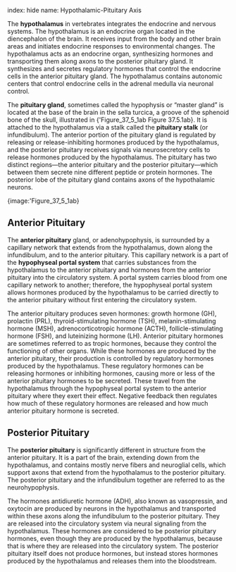 index: hide
name: Hypothalamic-Pituitary Axis

The  **hypothalamus** in vertebrates integrates the endocrine and nervous systems. The hypothalamus is an endocrine organ located in the diencephalon of the brain. It receives input from the body and other brain areas and initiates endocrine responses to environmental changes. The hypothalamus acts as an endocrine organ, synthesizing hormones and transporting them along axons to the posterior pituitary gland. It synthesizes and secretes regulatory hormones that control the endocrine cells in the anterior pituitary gland. The hypothalamus contains autonomic centers that control endocrine cells in the adrenal medulla via neuronal control.

The  **pituitary gland**, sometimes called the hypophysis or “master gland” is located at the base of the brain in the sella turcica, a groove of the sphenoid bone of the skull, illustrated in {'Figure_37_5_1ab Figure 37.5.1ab}. It is attached to the hypothalamus via a stalk called the  **pituitary stalk** (or infundibulum). The anterior portion of the pituitary gland is regulated by releasing or release-inhibiting hormones produced by the hypothalamus, and the posterior pituitary receives signals via neurosecretory cells to release hormones produced by the hypothalamus. The pituitary has two distinct regions—the anterior pituitary and the posterior pituitary—which between them secrete nine different peptide or protein hormones. The posterior lobe of the pituitary gland contains axons of the hypothalamic neurons.


{image:'Figure_37_5_1ab}
        

## Anterior Pituitary

The  **anterior pituitary** gland, or adenohypophysis, is surrounded by a capillary network that extends from the hypothalamus, down along the infundibulum, and to the anterior pituitary. This capillary network is a part of the  **hypophyseal portal system** that carries substances from the hypothalamus to the anterior pituitary and hormones from the anterior pituitary into the circulatory system. A portal system carries blood from one capillary network to another; therefore, the hypophyseal portal system allows hormones produced by the hypothalamus to be carried directly to the anterior pituitary without first entering the circulatory system.

The anterior pituitary produces seven hormones: growth hormone (GH), prolactin (PRL), thyroid-stimulating hormone (TSH), melanin-stimulating hormone (MSH), adrenocorticotropic hormone (ACTH), follicle-stimulating hormone (FSH), and luteinizing hormone (LH). Anterior pituitary hormones are sometimes referred to as tropic hormones, because they control the functioning of other organs. While these hormones are produced by the anterior pituitary, their production is controlled by regulatory hormones produced by the hypothalamus. These regulatory hormones can be releasing hormones or inhibiting hormones, causing more or less of the anterior pituitary hormones to be secreted. These travel from the hypothalamus through the hypophyseal portal system to the anterior pituitary where they exert their effect. Negative feedback then regulates how much of these regulatory hormones are released and how much anterior pituitary hormone is secreted.

## Posterior Pituitary

The  **posterior pituitary** is significantly different in structure from the anterior pituitary. It is a part of the brain, extending down from the hypothalamus, and contains mostly nerve fibers and neuroglial cells, which support axons that extend from the hypothalamus to the posterior pituitary. The posterior pituitary and the infundibulum together are referred to as the neurohypophysis.

The hormones antidiuretic hormone (ADH), also known as vasopressin, and oxytocin are produced by neurons in the hypothalamus and transported within these axons along the infundibulum to the posterior pituitary. They are released into the circulatory system via neural signaling from the hypothalamus. These hormones are considered to be posterior pituitary hormones, even though they are produced by the hypothalamus, because that is where they are released into the circulatory system. The posterior pituitary itself does not produce hormones, but instead stores hormones produced by the hypothalamus and releases them into the bloodstream.
